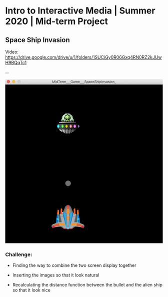 # Intro to Interactive Media | Summer 2020 | Mid-term Project

## Space Ship Invasion 

Video: https://drive.google.com/drive/u/1/folders/1SUCiGy0R06Gxq4RN0RZ2kJUwH9BQqTc1

![](ScreenStart.png)

![](ScreenPlay.png)


### Challenge: 
- Finding the way to combine the two screen display together

- Inserting the images so that it look natural 

- Recalculating the distance function between the bullet and the alien ship so that it look nice 


